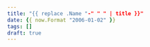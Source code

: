 ```yaml
---
title: "{{ replace .Name "-" " " | title }}"
date: {{ now.Format "2006-01-02" }}
tags: []
draft: true
---
```

